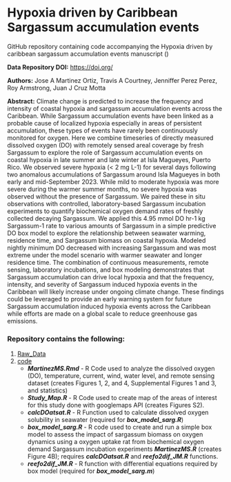# Hypoxia driven by Caribbean Sargassum accumulation events

GitHub repository containing code accompanying the Hypoxia driven by caribbean sargassum accumulation events manuscript ()

**Data Repository DOI:** 
https://doi.org/


**Authors:** Jose A Martinez Ortiz, Travis A Courtney, Jenniffer Perez Perez, Roy Armstrong, Juan J Cruz Motta

**Abstract:** Climate change is predicted to increase the frequency and intensity of coastal hypoxia and sargassum accumulation events across the Caribbean. While Sargassum accumulation events have been linked as a probable cause of localized hypoxia especially in areas of persistent accumulation, these types of events have rarely been continuously monitored for oxygen. Here we combine timeseries of directly measured dissolved oxygen (DO) with remotely sensed areal coverage by fresh Sargassum to explore the role of Sargassum accumulation events on coastal hypoxia in late summer and late winter at Isla Magueyes, Puerto Rico. We observed severe hypoxia (< 2 mg L-1) for several days following two anomalous accumulations of Sargassum around Isla Magueyes in both early and mid-September 2023. While mild to moderate hypoxia was more severe during the warmer summer months, no severe hypoxia was observed without the presence of Sargassum. We paired these in situ observations with controlled, laboratory-based Sargassum incubation experiments to quantify biochemical oxygen demand rates of freshly collected decaying Sargassum. We applied this 4.95 mmol DO hr-1 kg Sargassum-1 rate to various amounts of Sargassum in a simple predictive DO box model to explore the relationship between seawater warming, residence time, and Sargassum biomass on coastal hypoxia. Modeled nightly minimum DO decreased with increasing Sargassum and was most extreme under the model scenario with warmer seawater and longer residence time. The combination of continuous measurements, remote sensing, laboratory incubations, and box modeling demonstrates that Sargassum accumulation can drive local hypoxia and that the frequency, intensity, and severity of Sargassum induced hypoxia events in the Caribbean will likely increase under ongoing climate change. These findings could be leveraged to provide an early warning system for future Sargassum accumulation induced hypoxia events across the Caribbean while efforts are made on a global scale to reduce greenhouse gas emissions.

### Repository contains the following:

1. [Raw_Data](https://github.com/jmartinez2k/HypOxSarg/tree/main/Raw_Data) 
2. [code](https://github.com/jmartinez2k/HypOxSarg/tree/main/code)
    * ***MartinezMS.Rmd*** - R Code used to analyze the dissolved oxygen (DO), temperature, current, wind, water level, and remote sensing            dataset  (creates Figures 1, 2, and 4, Supplemental Figures 1 and 3, and statistics)
    * ***Study_Map.R*** - R Code used to create map of the areas of interest for this study done with googlemaps API (creates Figures S2).
    * ***calcDOatsat.R*** - R Function used to calculate dissolved oxygen solubility in seawater (required for ***box_model_sarg.R***)
    * ***box_model_sarg.R*** - R code used to create and run a simple box model to assess the impact of sargassum biomass on oxygen dynamics          using a oxygen uptake rat from biochemical oxygen demand Sargassum incubation experiments ***MartinezMS.R*** (creates Figure 4B); requires       ***calcDOatsat.R*** and ***reefo2dif_JM.R*** functions.
    * ***reefo2dif_JM.R*** - R function with differential equations required by box model (required for ***box_model_sarg.m***)